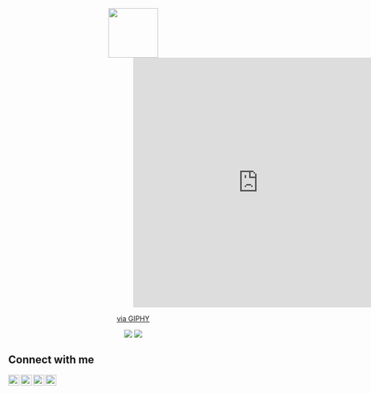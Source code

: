 <div id="header" align="center">
  
  <img src="https://media.giphy.com/media/M9gbBd9nbDrOTu1Mqx/giphy.gif" width="100"/>
  
  <div style="width:100%;height:0;padding-bottom:100%;position:relative;">
    <iframe src="https://giphy.com/embed/vLlpbDafjgHystuJ0a" width="100%" height="100%" style="position:absolute" frameBorder="0" class="giphy-embed" allowFullScreen>       </iframe>
  </div>
  <p><a href="https://giphy.com/stickers/webfx-code-interactive-code-a-yoda-   vLlpbDafjgHystuJ0a">via GIPHY</a></p>
  
  [![](https://komarev.com/ghpvc/?username=MohamedWZS&color=blue&label=Profile%20Views)](https://github.com/MohamedWZS)
  [![](https://img.shields.io/github/followers/MohamedWZS?label=GitHub%20Followers)](https://github.com/MohamedWZS)
  
</div>







Connect with me 
----------------
[<img align="left" width="22px" src="https://cdn.jsdelivr.net/npm/simple-icons@v3/icons/twitter.svg" />][twitter]
[<img align="left" width="22px" src="https://cdn.jsdelivr.net/npm/simple-icons@v3/icons/linkedin.svg" />][linkedin]
[<img align="left" width="22px" src="https://cdn.jsdelivr.net/npm/simple-icons@v3/icons/whatsapp.svg" />][whatsapp]
[<img align="left" width="22px" src="https://cdn.jsdelivr.net/npm/simple-icons@v3/icons/facebook.svg" />][facebook]

</br>

[twitter]: https://twitter.com/MohamedZaghllol
[facebook]: https://www.facebook.com/MohamedWZS
[linkedin]: https://www.linkedin.com/in/mohamedwzs/
[whatsapp]: https://wa.me/201011999292
